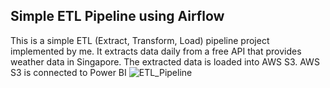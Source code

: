 ## Simple ETL Pipeline using Airflow

This is a simple ETL (Extract, Transform, Load) pipeline project implemented by me. It extracts data daily from a free API that provides weather data in Singapore. The extracted data is loaded into AWS S3. AWS S3 is connected to Power BI
![ETL_Pipeline](https://github.com/Nimesha-Hansani/weather_reading_singapore/assets/27699341/5b8aefc0-245b-47d7-a979-c862b5a3b473)
